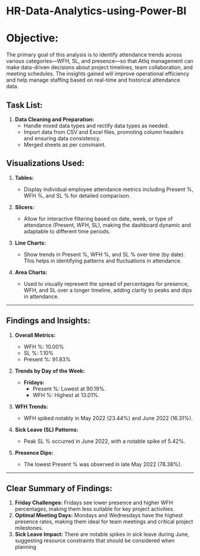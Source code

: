 # HR-Data-Analytics-using-Power-BI

# Objective:
The primary goal of this analysis is to identify attendance trends across various categories—WFH, SL, and presence—so that Atliq management can make data-driven decisions about project timelines, team collaboration, and meeting schedules. The insights gained will improve operational efficiency and help manage staffing based on real-time and historical attendance data.


## Task List:

1. **Data Cleaning and Preparation:**
   - Handle mixed data types and rectify data types as needed.
   - Import data from CSV and Excel files, promoting column headers and ensuring data consistency.
   - Merged sheets as per convinaint.


## Visualizations Used:

1. **Tables:**
   - Display individual employee attendance metrics including Present %, WFH %, and SL % for detailed comparison.

2. **Slicers:**
   - Allow for interactive filtering based on date, week, or type of attendance (Present, WFH, SL), making the dashboard dynamic and adaptable to different time periods.

3. **Line Charts:**
   - Show trends in Present %, WFH %, and SL % over time (by date). This helps in identifying patterns and fluctuations in attendance.

4. **Area Charts:**
   - Used to visually represent the spread of percentages for presence, WFH, and SL over a longer timeline, adding clarity to peaks and dips in attendance.

---

## Findings and Insights:

1. **Overall Metrics:**
   - WFH %: 10.00%
   - SL %: 1.10%
   - Present %: 91.83%

2. **Trends by Day of the Week:**
   - **Fridays:**
     - Present %: Lowest at 90.19%.
     - WFH %: Highest at 13.01%.

3. **WFH Trends:**
   - WFH spiked notably in May 2022 (23.44%) and June 2022 (16.31%).

4. **Sick Leave (SL) Patterns:**
   - Peak SL % occurred in June 2022, with a notable spike of 5.42%.

5. **Presence Dips:**
   - The lowest Present % was observed in late May 2022 (78.38%).

---

## Clear Summary of Findings:

1. **Friday Challenges:** Fridays see lower presence and higher WFH percentages, making them less suitable for key project activities.
2. **Optimal Meeting Days:** Mondays and Wednesdays have the highest presence rates, making them ideal for team meetings and critical project milestones.
3. **Sick Leave Impact:** There are notable spikes in sick leave during June, suggesting resource constraints that should be considered when planning
